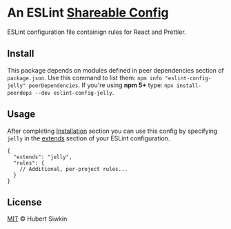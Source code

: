 # An ESLint [Shareable Config](https://eslint.org/docs/developer-guide/shareable-configs)

ESLint configuration file containign rules for React and Prettier.

## Install

This package depends on modules defined in peer dependencies section of `package.json`.
Use this command to list them: `npm info "eslint-config-jelly" peerDependencies`.
If you're using **npm 5+** type: `npx install-peerdeps --dev eslint-config-jelly`.

## Usage

After completing [Installation](#install) section you can use this config by specifying `jelly` in the [extends](https://eslint.org/docs/user-guide/configuring#extending-configuration-files) section of your ESLint configuration.

```
{
  "extends": "jelly",
  "rules": {
    // Additional, per-project rules...
  }
}
```

## License

[MIT][license] © Hubert Siwkin

<!-- Definitions -->

[license]: license
